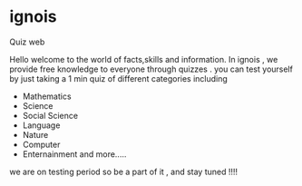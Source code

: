 # ignois
Quiz web 


Hello welcome to the world of facts,skills and information.
In ignois , we provide free knowledge to everyone through quizzes . you can test yourself by just taking a 1 min quiz of different categories including
* Mathematics
* Science
* Social Science
* Language
* Nature
* Computer
* Enternainment
and more.....

we are on testing period so be a part of it , and stay tuned !!!!
